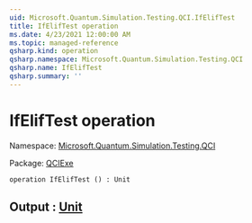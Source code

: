 ```yaml
---
uid: Microsoft.Quantum.Simulation.Testing.QCI.IfElifTest
title: IfElifTest operation
ms.date: 4/23/2021 12:00:00 AM
ms.topic: managed-reference
qsharp.kind: operation
qsharp.namespace: Microsoft.Quantum.Simulation.Testing.QCI
qsharp.name: IfElifTest
qsharp.summary: ''
---
```


# IfElifTest operation

Namespace: [Microsoft.Quantum.Simulation.Testing.QCI](xref:Microsoft.Quantum.Simulation.Testing.QCI)

Package: [QCIExe](https://nuget.org/packages/QCIExe)




```qsharp
operation IfElifTest () : Unit
```


## Output : [Unit](xref:microsoft.quantum.qsharp.valueliterals#unit-literal)

